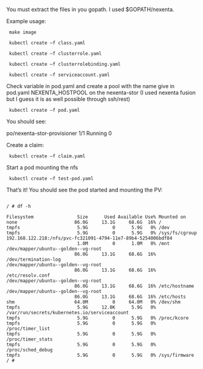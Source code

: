 You must extract the files in you gopath. I used $GOPATH/nexenta.

Example usage:

``` 
 make image

 kubectl create –f class.yaml

 kubectl create –f clusterrole.yaml

 kubectl create –f clusterrolebinding.yaml

 kubectl create –f serviceaccount.yaml
 ```

Check variable in pod.yaml and create a pool with the name give in pod.yaml NEXENTA_HOSTPOOL on the nexenta-stor (I used nexenta fusion but I guess it is as well possible through ssh/rest)

``` kubectl create –f pod.yaml```


You should see:

po/nexenta-stor-provisioner   1/1       Running   0



Create a claim:

``` kubectl create –f claim.yaml```

Start a pod mounting the nfs

``` kubectl create –f test-pod.yaml```



That’s it! You should see the pod started and mounting the PV:

``` kubectl exec -it test-pod sh

/ # df -h

Filesystem                Size      Used Available Use% Mounted on
none                     86.0G     13.1G     68.6G  16% /
tmpfs                     5.9G         0      5.9G   0% /dev
tmpfs                     5.9G         0      5.9G   0% /sys/fs/cgroup
192.168.122.218:/nfs/pvc-fc321091-4794-11e7-89b4-5254006bdf84
                          1.0M         0      1.0M   0% /mnt
/dev/mapper/ubuntu--golden--vg-root
                         86.0G     13.1G     68.6G  16% /dev/termination-log
/dev/mapper/ubuntu--golden--vg-root
                         86.0G     13.1G     68.6G  16% /etc/resolv.conf
/dev/mapper/ubuntu--golden--vg-root
                         86.0G     13.1G     68.6G  16% /etc/hostname
/dev/mapper/ubuntu--golden--vg-root
                         86.0G     13.1G     68.6G  16% /etc/hosts
shm                      64.0M         0     64.0M   0% /dev/shm
tmpfs                     5.9G     12.0K      5.9G   0% /var/run/secrets/kubernetes.io/serviceaccount
tmpfs                     5.9G         0      5.9G   0% /proc/kcore
tmpfs                     5.9G         0      5.9G   0% /proc/timer_list
tmpfs                     5.9G         0      5.9G   0% /proc/timer_stats
tmpfs                     5.9G         0      5.9G   0% /proc/sched_debug
tmpfs                     5.9G         0      5.9G   0% /sys/firmware
/ #
```
